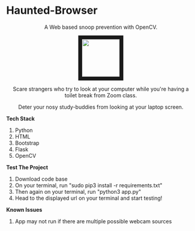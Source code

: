 # Haunted-Browser
<p align="center">
    A Web based snoop prevention with OpenCV.
</p>


<p align="center">
<img src="https://cdn.shopify.com/s/files/1/1061/1924/files/Ghost_Emoji.png?8026536574188759287" width="100" height="100" border="10"/>
</p>

<p align="center">
    Scare strangers who try to look at your computer while you're having a toilet break from Zoom class. 
</p>

<p align="center">
    Deter your nosy study-buddies from looking at your laptop screen.
</p>







**Tech Stack**

1. Python
2. HTML
3. Bootstrap
4. Flask
5. OpenCV


**Test The Project**
1. Download code base
2. On your terminal, run "sudo pip3 install -r requirements.txt"
3. Then again on your terminal, run "python3 app.py"
4. Head to the displayed url on your terminal and start testing!


**Known Issues**
1. App may not run if there are multiple possible webcam sources
